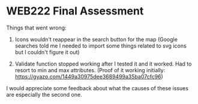 # WEB222 Final Assessment

Things that went wrong:

1. Icons wouldn't reappear in the search button for the map (Google searches told me I needed to import some things related to svg icons but I couldn't figure it out)

2. Validate function stopped working after I tested it and it worked. Had to resort to min and max attributes. (Proof of it working initially: https://gyazo.com/1449a30975dee3689499a35ba07cfc96)

I would appreciate some feedback about what the causes of these issues are especially the second one.
